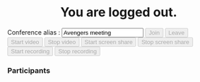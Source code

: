 
<html>
<style>
#name-message{
   text-align: center;
}

</style>
<head>
    <meta http-equiv="Content-Type" content="text/html; charset=utf-8">
    <title>Basic Web Video Conference Application</title>
    <script src="https://unpkg.com/@voxeet/voxeet-web-sdk@2.2.2" type="text/javascript"></script>
    <script src="./scripts/ui.js" type="text/javascript"></script>
</head>

<body>
    <div id="app">
        <h1 id="name-message">You are logged out.</h1>
        <!-- Add the input and the button after h1 -->
        <div id="form">
            <label>Conference alias :</label>
            <input id="alias-input" value="Avengers meeting" />
            <button id="join-btn" disabled>Join</button>
            <button id="leave-btn" disabled>Leave</button>
        </div>
        <div id="actions">
            <button id="start-video-btn" disabled>Start video</button>
            <button id="stop-video-btn" disabled>Stop video</button>
            <button id="start-screenshare-btn" disabled>Start screen share</button>
            <button id="stop-screenshare-btn" disabled>Stop screen share</button>
        </div>
        <div id="recording">
            <button id="start-recording-btn" disabled>Start recording</button>
            <button id="stop-recording-btn" disabled>Stop recording</button>
            <p id="record-status"></p>
        </div>
        <div id="participants">
            <h3>Participants</h3>
            <ul id="participants-list"></ul>
        </div>
        <div id="video-container"></div>
        <div id="screenshare-container"></div>
    </div>
    <script type="text/javascript" src="./scripts/client.js"></script>
</body>

</html>
